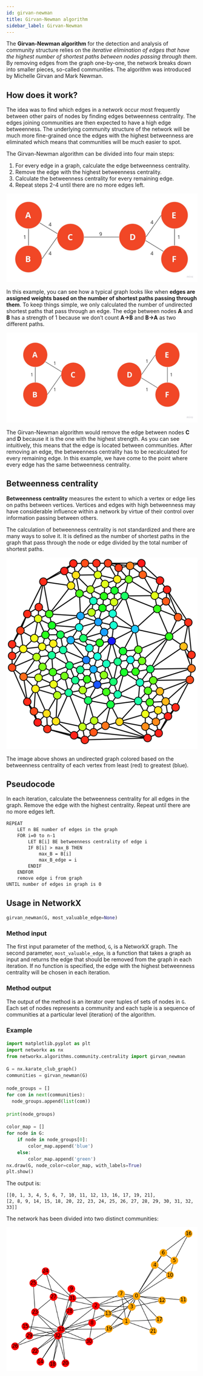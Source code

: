 ```yaml
---
id: girvan-newman
title: Girvan-Newman algorithm
sidebar_label: Girvan-Newman
---
```


The **Girvan-Newman algorithm** for the detection and analysis of community structure relies on the *iterative elimination of edges that have the highest number of shortest paths between nodes passing through them*. By removing edges from the graph one-by-one, the network breaks down into smaller pieces, so-called communities. The algorithm was introduced by Michelle Girvan and Mark Newman.

## How does it work?

The idea was to find which edges in a network occur most frequently between other pairs of nodes by finding edges betweenness centrality. The edges joining communities are then expected to have a high edge betweenness. The underlying community structure of the network will be much more fine-grained once the edges with the highest betweenness are eliminated which means that communities will be much easier to spot.

The Girvan-Newman algorithm can be divided into four main steps:
1. For every edge in a graph, calculate the edge betweenness centrality.
2. Remove the edge with the highest betweenness centrality.
3. Calculate the betweenness centrality for every remaining edge.
4. Repeat steps 2-4 until there are no more edges left.

![Girvan-newman-example-1](/img/algorithms/community-detection/girvan-newman-example-one.jpg)

In this example, you can see how a typical graph looks like when **edges are assigned weights based on the number of shortest paths passing through them**. To keep things simple, we only calculated the number of undirected shortest paths that pass through an edge. The edge between nodes **A** and **B** has a strength of 1 because we don’t count **A->B** and **B->A** as two different paths.

![Girvan-newman-example-2](/img/algorithms/community-detection/girvan-newman-example-two.jpg)

The Girvan-Newman algorithm would remove the edge between nodes **C** and **D** because it is the one with the highest strength. As you can see intuitively, this means that the edge is located between communities.
After removing an edge, the betweenness centrality has to be recalculated for every remaining edge. In this example, we have come to the point where every edge has the same betweenness centrality.

## Betweenness centrality

**Betweenness centrality** measures the extent to which a vertex or edge lies on paths between vertices. Vertices and edges with high betweenness may have considerable influence within a network by virtue of their control over information passing between others.

The calculation of betweenness centrality is not standardized and there are many ways to solve it. It is defined as the number of shortest paths in the graph that pass through the node or edge divided by the total number of shortest paths.

![Betweenness-example](/img/algorithms/community-detection/betweenness-example.png)

The image above shows an undirected graph colored based on the betweenness centrality of each vertex from least (red) to greatest (blue).

## Pseudocode

In each iteration, calculate the betweenness centrality for all edges in the graph. Remove the edge with the highest centrality. Repeat until there are no more edges left.

```
REPEAT
    LET n BE number of edges in the graph
    FOR i=0 to n-1
        LET B[i] BE betweenness centrality of edge i
        IF B[i] > max_B THEN
            max_B = B[i]
            max_B_edge = i
        ENDIF
    ENDFOR
    remove edge i from graph
UNTIL number of edges in graph is 0
```

## Usage in NetworkX

```python
girvan_newman(G, most_valuable_edge=None)
```

### Method input

The first input parameter of the method, `G`, is a NetworkX graph. 
The second parameter, `most_valuable_edge`, is a function that takes a graph as input and returns the edge that should be removed from the graph in each iteration. If no function is specified, the edge with the highest betweenness centrality will be chosen in each iteration.

### Method output

The output of the method is an iterator over tuples of sets of nodes in `G`. Each set of nodes represents a community and each tuple is a sequence of communities at a particular level (iteration) of the algorithm. 

### Example

```python
import matplotlib.pyplot as plt
import networkx as nx
from networkx.algorithms.community.centrality import girvan_newman

G = nx.karate_club_graph()
communities = girvan_newman(G)

node_groups = []
for com in next(communities):
  node_groups.append(list(com))

print(node_groups)

color_map = []
for node in G:
    if node in node_groups[0]:
        color_map.append('blue')
    else: 
        color_map.append('green')  
nx.draw(G, node_color=color_map, with_labels=True)
plt.show()
```

The output is:

```
[[0, 1, 3, 4, 5, 6, 7, 10, 11, 12, 13, 16, 17, 19, 21], 
[2, 8, 9, 14, 15, 18, 20, 22, 23, 24, 25, 26, 27, 28, 29, 30, 31, 32, 33]]
```

The network has been divided into two distinct communities:

![Graph](/img/algorithms/community-detection/girvan-newman-matplotlib.png)